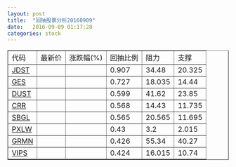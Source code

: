 ```yaml
---
layout: post
title:  "回抽股票分析20160909"
date:   2016-09-09 01:17:28
categories: stock
---
```

<script type="text/javascript">
var stockList = []
stockList.push('gb_jdst');
stockList.push('gb_ges');
stockList.push('gb_dust');
stockList.push('gb_crr');
stockList.push('gb_sbgl');
stockList.push('gb_pxlw');
stockList.push('gb_grmn');
stockList.push('gb_vips');
</script>
<table border="1">
 <tr>
 <td>代码</td>
 <td>最新价</td>
 <td>涨跌幅(%)</td>
 <td>回抽比例</td>
 <td>阻力</td>
 <td>支撑</td>
</tr>
  <tr id="jdst">
  <td><a href="http://stock.finance.sina.com.cn/usstock/quotes/JDST.html" target="_blank">JDST</a></td><td></td><td></td><td>0.907</td><td>34.48</td><td>20.325</td></tr>
  <tr id="ges">
  <td><a href="http://stock.finance.sina.com.cn/usstock/quotes/GES.html" target="_blank">GES</a></td><td></td><td></td><td>0.727</td><td>18.035</td><td>14.44</td></tr>
  <tr id="dust">
  <td><a href="http://stock.finance.sina.com.cn/usstock/quotes/DUST.html" target="_blank">DUST</a></td><td></td><td></td><td>0.599</td><td>41.62</td><td>23.85</td></tr>
  <tr id="crr">
  <td><a href="http://stock.finance.sina.com.cn/usstock/quotes/CRR.html" target="_blank">CRR</a></td><td></td><td></td><td>0.568</td><td>14.43</td><td>11.735</td></tr>
  <tr id="sbgl">
  <td><a href="http://stock.finance.sina.com.cn/usstock/quotes/SBGL.html" target="_blank">SBGL</a></td><td></td><td></td><td>0.565</td><td>20.565</td><td>11.695</td></tr>
  <tr id="pxlw">
  <td><a href="http://stock.finance.sina.com.cn/usstock/quotes/PXLW.html" target="_blank">PXLW</a></td><td></td><td></td><td>0.43</td><td>3.2</td><td>2.015</td></tr>
  <tr id="grmn">
  <td><a href="http://stock.finance.sina.com.cn/usstock/quotes/GRMN.html" target="_blank">GRMN</a></td><td></td><td></td><td>0.426</td><td>55.34</td><td>40.27</td></tr>
  <tr id="vips">
  <td><a href="http://stock.finance.sina.com.cn/usstock/quotes/VIPS.html" target="_blank">VIPS</a></td><td></td><td></td><td>0.424</td><td>16.015</td><td>10.74</td></tr>
</table>
